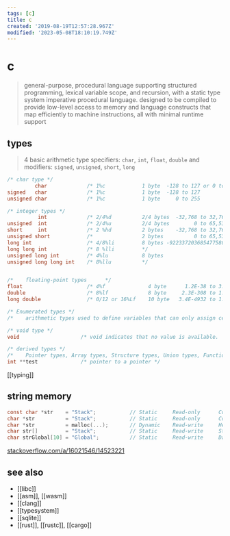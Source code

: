 ```yaml
---
tags: [c]
title: c
created: '2019-08-19T12:57:28.967Z'
modified: '2023-05-08T18:10:19.749Z'
---
```


# c

> general-purpose, procedural language supporting structured programming, lexical variable scope, and recursion, with a static type system
> imperative procedural language. designed to be compiled to provide low-level access to memory and language constructs that map efficiently to machine instructions, all with minimal runtime support

## types

> 4 basic arithmetic type specifiers: `char`, `int`, `float`, `double`
> and modifiers: `signed`, `unsigned`, `short`, `long`

```c
/* char type */ 
         char             /* 1%c            1 byte  -128 to 127 or 0 to 255  */
signed   char             /* 1%c            1 byte  -128 to 127              */
unsigned char             /* 1%c            1 byte     0 to 255              */

/* integer types */
          int             /* 2/4%d          2/4 bytes  -32,768 to 32,767 or -2,147,483,648 to 2,147,483,647 */
unsigned  int             /* 2/4%u          2/4 bytes        0 to 65,535 or 0 to 4,294,967,295              */
short     int             /* 2 %hd          2 bytes    -32,768 to 32,767                                    */
unsigned short            /*                2 bytes          0 to 65,535                                    */
long int                  /* 4/8%li         8 bytes -9223372036854775808 to 9223372036854775807             */
long long int             /* 8 %lli         */
unsigned long int         /* 4%lu           8 bytes                    0 to 18446744073709551615            */
unsigned long long int    /* 8%llu          */


/*    floating-point types      */
float                     /* 4%f              4 byte   	  1.2E-38 to 3.4E+38     	6 decimal-places  */
double                    /* 8%lf             8 byte   	 2.3E-308 to 1.7E+308   	15 decimal-places */
long double               /* 0/12 or 16%Lf    10 byte  	3.4E-4932 to 1.1E+4932  	19 decimal-places */

/* Enumerated types */
/*    arithmetic types used to define variables that can only assign certain discrete integer value */

/* void type */
void                    /* void indicates that no value is available.  */

/* derived types */
/*    Pointer types, Array types, Structure types, Union types, Function types  */
int **test              /* pointer to a pointer */
```

[[typing]]

## string memory

```c
const char *str    = "Stack";           // Static     Read-only      Code segment
char *str          = "Stack";           // Static     Read-only      Code segment
char *str          = malloc(...);       // Dynamic    Read-write     Heap
char str[]         = "Stack";           // Static     Read-write     Stack
char strGlobal[10] = "Global";          // Static     Read-write     Data Segment (R/W)
```

[stackoverflow.com/a/16021546/14523221](https://stackoverflow.com/a/16021546/14523221)

## see also

- [[libc]]
- [[asm]], [[wasm]]
- [[clang]]
- [[typesystem]]
- [[sqlite]]
- [[rust]], [[rustc]], [[cargo]]

